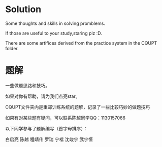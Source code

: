 # Solution
Some thoughts and skills in solving promblems.

If those are useful to your study,staring plz :D.

There are some artifices derived from the practice system in the CQUPT folder.

# 题解
一些做题思路和技巧。

如果对你有帮助，请为我们点亮star。

CQUPT文件夹内是重邮训练系统的题解，记录了一些比较巧妙的做题技巧

如果有对某些题有疑问，可以联系陈越同学QQ：1130157066

以下同学参与了题解编写（首字母排序）：

白启亮 陈越 程靖伟 罗瑞 宁楷 沈竣宇 武宇恒 


